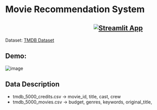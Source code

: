 # Movie Recommendation System

## &nbsp; &nbsp; &nbsp; &nbsp; &nbsp; &nbsp; &nbsp; &nbsp; &nbsp; &nbsp; &nbsp; &nbsp; &nbsp; &nbsp; &nbsp; &nbsp; &nbsp; &nbsp; &nbsp; &nbsp; &nbsp; &nbsp;  &nbsp; &nbsp; &nbsp; &nbsp; &nbsp; &nbsp; [![Streamlit App](https://static.streamlit.io/badges/streamlit_badge_black_white.svg)](https://movie-recommendation-v3.herokuapp.com/) 
Dataset: <a href = "https://www.kaggle.com/tmdb/tmdb-movie-metadata"> TMDB Dataset </a> 

## Demo:
![image](https://user-images.githubusercontent.com/26655188/155879073-b07d89a4-fcd5-4503-a3dc-ea67064f66a2.png)


## Data Description
* tmdb_5000_credits.csv -> movie_id, title, cast, crew
* tmdb_5000_movies.csv -> budget, genres, keywords, original_title, 





